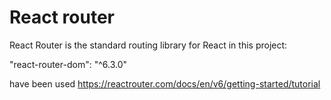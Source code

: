 # React router 
React Router is the standard routing library for React
in this project:

"react-router-dom": "^6.3.0"

have been used
https://reactrouter.com/docs/en/v6/getting-started/tutorial